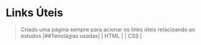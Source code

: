 # Links Úteis
>Criado uma página sempre para acionar os links úteis relacioando ao estudos
|##Tenolágias usadas|
| HTML |
| CSS  |
